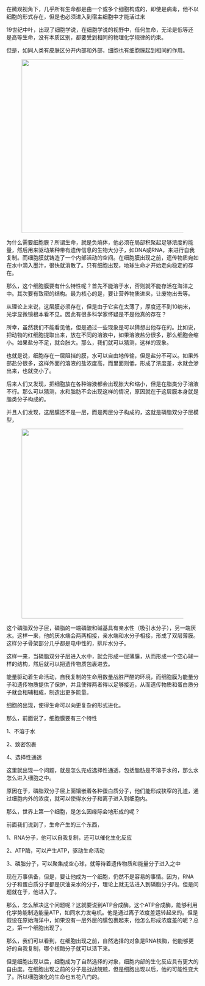 <p>在微观视角下，几乎所有生命都是由一个或多个细胞构成的，即使是病毒，他不以细胞的形式存在，但是也必须进入到宿主细胞中才能活过来</p><p>19世纪中叶，出现了细胞学说，在细胞学说的视野中，任何生命，无论是低等还是高等生命，没有本质区别，都要受到相同的物理化学规律的约束。</p><p>但是，如同人类有皮肤区分开内部和外部，细胞也有细胞膜起到相同的作用。</p><figure data-size="normal"><img src="https://pic3.zhimg.com/v2-ba61f5761ad53db1b380afb1d7c74c1a_b.jpg" data-caption="" data-size="normal" data-rawwidth="454" data-rawheight="498" class="origin_image zh-lightbox-thumb" width="454" data-original="https://pic3.zhimg.com/v2-ba61f5761ad53db1b380afb1d7c74c1a_r.jpg"></figure><p>为什么需要细胞膜？所谓生命，就是负熵体，他必须在局部积聚起足够浓度的能量，然后用来驱动某种带有遗传信息的生物大分子，如DNA或RNA，来进行自我复制。而细胞膜就铸造了一个内部活动的空间。在细胞膜出现之前，遗传物质宛如在水中滴入墨汁，很快就消散了。只有细胞出现，地球生命才开始走向稳定的存在。</p><p>那么，这个细胞膜要有什么特性呢？首先不能溶于水，否则就不能存活在海洋之中。其次要有致密的结构。最为核心的是，要让营养物质进来，让废物出去等。</p><p>从理论上来说，这层膜必须存在，但是由于它实在太薄了，厚度还不到10纳米，光学显微镜根本看不见。因此有很多科学家怀疑是不是他真的存在？</p><p>所幸，虽然我们不能看见他，但是通过一些现象是可以猜想出他存在的。比如说，把动物的红细胞提取出来，放在不同的溶液中，如果溶液盐分很多，那么细胞会缩小。如果盐分不足，就会胀大。那么，我们就可以猜测，这样的现象。</p><p>也就是说，细胞存在一层阻挡的膜，水可以自由地传输，但是盐分不可以。如果外部盐分很多，这样外面的溶液的盐浓度高，而里面则低，形成了浓度差，水就会渗出来，也就变小了。</p><p>后来人们又发现，把细胞放在各种溶液都会出现胀大和缩小，但是在脂类分子溶液不行。那么可以猜测，水和脂肪不会出现这样的情况，原因就在于这层膜本身就是脂类分子构成的。</p><p>并且人们发现，这层膜还不是一层，而是两层分子构成的，这就是磷脂双分子层模型，</p><figure data-size="normal"><img src="https://pic4.zhimg.com/v2-6171cf55d953f5a6d4cfec8441d1a923_b.jpg" data-caption="" data-size="normal" data-rawwidth="496" data-rawheight="411" class="origin_image zh-lightbox-thumb" width="496" data-original="https://pic4.zhimg.com/v2-6171cf55d953f5a6d4cfec8441d1a923_r.jpg"></figure><p>这个磷脂双分子层，磷脂的一端磷酸和碱基具有亲水性（吸引水分子），另一端厌水。这样一来，他的厌水端会两两相接，亲水端和水分子相接，形成了双层薄膜。这样分子骨架部分几乎都是电中性的，排斥水分子。</p><p>这样一来，当磷脂双分子层进入水中，就会形成一层薄膜，从而形成一个空心球一样的结构，然后就可以把遗传物质包裹进去。</p><p>能量驱动着生命活动，自我复制的生命用数量战胜严酷的环境，而细胞膜为能量分子和遗传物质提供了保护，并且使得两者得以足够接近，从而遗传物质和蛋白质分子就会相辅相成，制造出更多能量。</p><p>细胞的出现，使得生命可以向更复杂的形式进化。</p><p>那么，前面说了，细胞膜要有三个特性</p><p>1、不溶于水</p><p>2、致密包裹</p><p>4、选择性通透</p><p>这里就出现一个问题，就是怎么完成选择性通透，包括脂肪是不溶于水的，那么水怎么进入细胞之中。</p><p>原因在于，磷脂双分子层上面镶嵌着各种蛋白质分子，他们能形成狭窄的孔道，通过细胞内外的浓度，就可以使得水分子和离子进入到细胞内。</p><p>那么，世界上第一个细胞，是怎么因缘际会地形成的呢？</p><p>前面我们说到了，生命产生的三个东西，</p><p>1、RNA分子，他可以自我复制，还可以催化生化反应</p><p>2、ATP酶，可以产生ATP，驱动生命活动</p><p>3、磷脂分子，可以聚集成空心球，就等待着遗传物质和能量分子进入之中</p><p>现在万事俱备，但是，要让他成为一个细胞，仍然不是容易的事情。因为，RNA分子和蛋白质分子都是厌油亲水的分子，理论上就无法进入到磷脂分子内。但是问题就在于，他进入了。</p><p>那么，怎么解决这个问题呢？这就要说到ATP合成酶。这个ATP合成酶，能够利用化学势能制造能量ATP，如同水力发电机。他是通过离子浓度差运转起来的。但是假设在原始海洋中，如果没有一层外层的膜包裹起来，他怎么形成浓度差的呢？总之，第一个细胞出现了。</p><p>那么，我们可以看到，在细胞出现之前，自然选择的对象是RNA核酶，他能够更好的自我复制，哪个核酶分子就可以活下来。</p><p>但是细胞出现以后，细胞成为了自然选择的对象，细胞内部的生化反应具有更大的自由度。在细胞出现之前的分子是战战兢兢，但是细胞出现以后，他的可能性变大了。所以细胞演化的生命也五花八门的。</p><p></p><p></p>